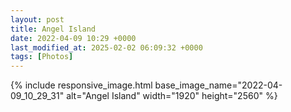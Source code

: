 ```yaml
---
layout: post
title: Angel Island
date: 2022-04-09 10:29 +0000
last_modified_at: 2025-02-02 06:09:32 +0000
tags: [Photos]
---
```


{% include responsive_image.html base_image_name="2022-04-09_10_29_31" alt="Angel Island" 
    width="1920" height="2560" %}

